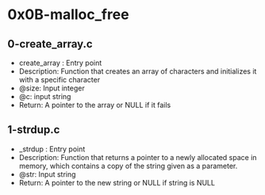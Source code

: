 # 0x0B-malloc_free
## 0-create_array.c
* create_array : Entry point
* Description: Function that creates an array of characters and initializes it with a specific character
* @size: Input integer
* @c: input string
* Return: A pointer to the array or NULL if it fails
## 1-strdup.c
* _strdup : Entry point
* Description: Function that returns a pointer to a newly allocated space in memory, which contains a copy of the string given as a parameter.
* @str: Input string
* Return: A pointer to the new string or NULL if string is NULL

